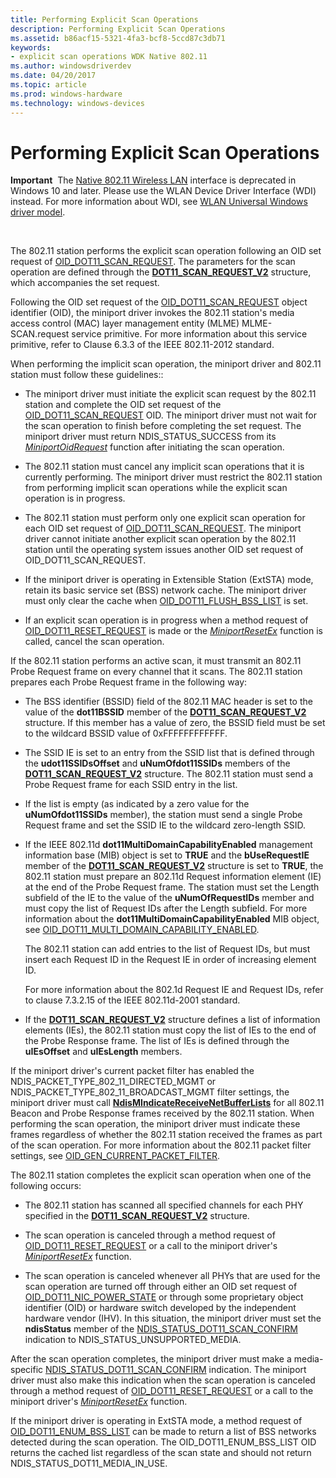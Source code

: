 ```yaml
---
title: Performing Explicit Scan Operations
description: Performing Explicit Scan Operations
ms.assetid: b86acf15-5321-4fa3-bcf8-5ccd87c3db71
keywords:
- explicit scan operations WDK Native 802.11
ms.author: windowsdriverdev
ms.date: 04/20/2017
ms.topic: article
ms.prod: windows-hardware
ms.technology: windows-devices
---
```


# Performing Explicit Scan Operations


**Important**  The [Native 802.11 Wireless LAN](native-802-11-wireless-lan4.md) interface is deprecated in Windows 10 and later. Please use the WLAN Device Driver Interface (WDI) instead. For more information about WDI, see [WLAN Universal Windows driver model](wifi-universal-driver-model.md).

 

The 802.11 station performs the explicit scan operation following an OID set request of [OID\_DOT11\_SCAN\_REQUEST](https://msdn.microsoft.com/library/windows/hardware/ff569413). The parameters for the scan operation are defined through the [**DOT11\_SCAN\_REQUEST\_V2**](https://msdn.microsoft.com/library/windows/hardware/ff548767) structure, which accompanies the set request.

Following the OID set request of the [OID\_DOT11\_SCAN\_REQUEST](https://msdn.microsoft.com/library/windows/hardware/ff569413) object identifier (OID), the miniport driver invokes the 802.11 station's media access control (MAC) layer management entity (MLME) MLME-SCAN.request service primitive. For more information about this service primitive, refer to Clause 6.3.3 of the IEEE 802.11-2012 standard.

When performing the implicit scan operation, the miniport driver and 802.11 station must follow these guidelines::

-   The miniport driver must initiate the explicit scan request by the 802.11 station and complete the OID set request of the [OID\_DOT11\_SCAN\_REQUEST](https://msdn.microsoft.com/library/windows/hardware/ff569413) OID. The miniport driver must not wait for the scan operation to finish before completing the set request. The miniport driver must return NDIS\_STATUS\_SUCCESS from its [*MiniportOidRequest*](https://msdn.microsoft.com/library/windows/hardware/ff559416) function after initiating the scan operation.

-   The 802.11 station must cancel any implicit scan operations that it is currently performing. The miniport driver must restrict the 802.11 station from performing implicit scan operations while the explicit scan operation is in progress.

-   The 802.11 station must perform only one explicit scan operation for each OID set request of [OID\_DOT11\_SCAN\_REQUEST](https://msdn.microsoft.com/library/windows/hardware/ff569413). The miniport driver cannot initiate another explicit scan operation by the 802.11 station until the operating system issues another OID set request of OID\_DOT11\_SCAN\_REQUEST.

-   If the miniport driver is operating in Extensible Station (ExtSTA) mode, retain its basic service set (BSS) network cache. The miniport driver must only clear the cache when [OID\_DOT11\_FLUSH\_BSS\_LIST](https://msdn.microsoft.com/library/windows/hardware/ff569367) is set.

-   If an explicit scan operation is in progress when a method request of [OID\_DOT11\_RESET\_REQUEST](https://msdn.microsoft.com/library/windows/hardware/ff569409) is made or the [*MiniportResetEx*](https://msdn.microsoft.com/library/windows/hardware/ff559432) function is called, cancel the scan operation.

If the 802.11 station performs an active scan, it must transmit an 802.11 Probe Request frame on every channel that it scans. The 802.11 station prepares each Probe Request frame in the following way:

-   The BSS identifier (BSSID) field of the 802.11 MAC header is set to the value of the **dot11BSSID** member of the [**DOT11\_SCAN\_REQUEST\_V2**](https://msdn.microsoft.com/library/windows/hardware/ff548767) structure. If this member has a value of zero, the BSSID field must be set to the wildcard BSSID value of 0xFFFFFFFFFFFF.

-   The SSID IE is set to an entry from the SSID list that is defined through the **udot11SSIDsOffset** and **uNumOfdot11SSIDs** members of the [**DOT11\_SCAN\_REQUEST\_V2**](https://msdn.microsoft.com/library/windows/hardware/ff548767) structure. The 802.11 station must send a Probe Request frame for each SSID entry in the list.

-   If the list is empty (as indicated by a zero value for the **uNumOfdot11SSIDs** member), the station must send a single Probe Request frame and set the SSID IE to the wildcard zero-length SSID.

-   If the IEEE 802.11d **dot11MultiDomainCapabilityEnabled** management information base (MIB) object is set to **TRUE** and the **bUseRequestIE** member of the [**DOT11\_SCAN\_REQUEST\_V2**](https://msdn.microsoft.com/library/windows/hardware/ff548767) structure is set to **TRUE**, the 802.11 station must prepare an 802.11d Request information element (IE) at the end of the Probe Request frame. The station must set the Length subfield of the IE to the value of the **uNumOfRequestIDs** member and must copy the list of Request IDs after the Length subfield. For more information about the **dot11MultiDomainCapabilityEnabled** MIB object, see [OID\_DOT11\_MULTI\_DOMAIN\_CAPABILITY\_ENABLED](https://msdn.microsoft.com/library/windows/hardware/ff569390).

    The 802.11 station can add entries to the list of Request IDs, but must insert each Request ID in the Request IE in order of increasing element ID.

    For more information about the 802.1d Request IE and Request IDs, refer to clause 7.3.2.15 of the IEEE 802.11d-2001 standard.

-   If the [**DOT11\_SCAN\_REQUEST\_V2**](https://msdn.microsoft.com/library/windows/hardware/ff548767) structure defines a list of information elements (IEs), the 802.11 station must copy the list of IEs to the end of the Probe Response frame. The list of IEs is defined through the **uIEsOffset** and **uIEsLength** members.

If the miniport driver's current packet filter has enabled the NDIS\_PACKET\_TYPE\_802\_11\_DIRECTED\_MGMT or NDIS\_PACKET\_TYPE\_802\_11\_BROADCAST\_MGMT filter settings, the miniport driver must call [**NdisMIndicateReceiveNetBufferLists**](https://msdn.microsoft.com/library/windows/hardware/ff563598) for all 802.11 Beacon and Probe Response frames received by the 802.11 station. When performing the scan operation, the miniport driver must indicate these frames regardless of whether the 802.11 station received the frames as part of the scan operation. For more information about the 802.11 packet filter settings, see [OID\_GEN\_CURRENT\_PACKET\_FILTER](https://msdn.microsoft.com/library/windows/hardware/ff569575).

The 802.11 station completes the explicit scan operation when one of the following occurs:

-   The 802.11 station has scanned all specified channels for each PHY specified in the [**DOT11\_SCAN\_REQUEST\_V2**](https://msdn.microsoft.com/library/windows/hardware/ff548767) structure.

-   The scan operation is canceled through a method request of [OID\_DOT11\_RESET\_REQUEST](https://msdn.microsoft.com/library/windows/hardware/ff569409) or a call to the miniport driver's [*MiniportResetEx*](https://msdn.microsoft.com/library/windows/hardware/ff559432) function.

-   The scan operation is canceled whenever all PHYs that are used for the scan operation are turned off through either an OID set request of [OID\_DOT11\_NIC\_POWER\_STATE](https://msdn.microsoft.com/library/windows/hardware/ff569392) or through some proprietary object identifier (OID) or hardware switch developed by the independent hardware vendor (IHV). In this situation, the miniport driver must set the **ndisStatus** member of the [NDIS\_STATUS\_DOT11\_SCAN\_CONFIRM](https://msdn.microsoft.com/library/windows/hardware/ff567364) indication to NDIS\_STATUS\_UNSUPPORTED\_MEDIA.

After the scan operation completes, the miniport driver must make a media-specific [NDIS\_STATUS\_DOT11\_SCAN\_CONFIRM](https://msdn.microsoft.com/library/windows/hardware/ff567364) indication. The miniport driver must also make this indication when the scan operation is canceled through a method request of [OID\_DOT11\_RESET\_REQUEST](https://msdn.microsoft.com/library/windows/hardware/ff569409) or a call to the miniport driver's [*MiniportResetEx*](https://msdn.microsoft.com/library/windows/hardware/ff559432) function.

If the miniport driver is operating in ExtSTA mode, a method request of [OID\_DOT11\_ENUM\_BSS\_LIST](https://msdn.microsoft.com/library/windows/hardware/ff569360) can be made to return a list of BSS networks detected during the scan operation. The OID\_DOT11\_ENUM\_BSS\_LIST OID returns the cached list regardless of the scan state and should not return NDIS\_STATUS\_DOT11\_MEDIA\_IN\_USE.

 

 





